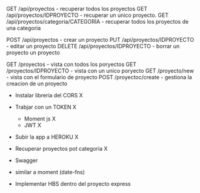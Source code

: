 GET /api/proyectos - recuperar todos los proyectos
GET /api/proyectos/IDPROYECTO - recuperar un unico proyecto.
GET /api/proyectos/categoria/CATEGORIA - recuperar todos los proyectos de una categoria

POST /api/proyectos - crear un proyecto
PUT /api/proyectos/IDPROYECTO - editar un proyecto
DELETE /api/proyectos/IDPROYECTO - borrar un proyecto un proyecto

GET /proyectos - vista con todos los poryectos
GET /proyectos/IDPROYECTO - vista con un unico poryecto
GET /proyecto/new - vista con el formulario de proyecto
POST /proyectoc/create - gestiona la creacion de un proyecto

- Instalar libreria del CORS X
- Trabjar con un TOKEN X
  - Moment js X
  - JWT X
- Subir la app a HEROKU X
- Recuperar proyectos pot categoria X
- Swagger
- similar a moment (date-fns)

- Implementar HBS dentro del proyecto express


